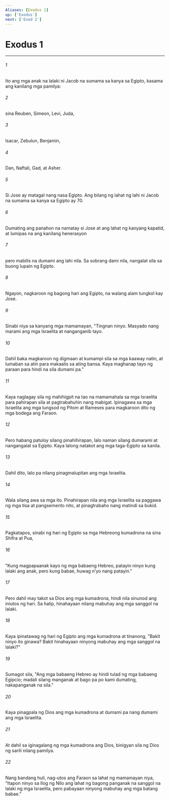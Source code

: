 ```yaml
---
Aliases: [Exodus 1]
up: ['Exodus']
next: ['Exod 2']
---
```

# Exodus 1

***


###### 1 


Ito ang mga anak na lalaki ni Jacob na sumama sa kanya sa Egipto, kasama ang kanilang mga pamilya: 


###### 2 


sina Reuben, Simeon, Levi, Juda, 


###### 3 


Isacar, Zebulun, Benjamin, 


###### 4 


Dan, Naftali, Gad, at Asher. 


###### 5 


Si Jose ay matagal nang nasa Egipto. Ang bilang ng lahat ng lahi ni Jacob na sumama sa kanya sa Egipto ay 70. 


###### 6 


Dumating ang panahon na namatay si Jose at ang lahat ng kanyang kapatid, at lumipas na ang kanilang henerasyon 


###### 7 


pero mabilis na dumami ang lahi nila. Sa sobrang dami nila, nangalat sila sa buong lupain ng Egipto. 


###### 8 


Ngayon, nagkaroon ng bagong hari ang Egipto, na walang alam tungkol kay Jose. 


###### 9 


Sinabi niya sa kanyang mga mamamayan, "Tingnan ninyo. Masyado nang marami ang mga Israelita at nanganganib tayo. 


###### 10 


Dahil baka magkaroon ng digmaan at kumampi sila sa mga kaaway natin, at lumaban sa atin para makaalis sa ating bansa. Kaya maghanap tayo ng paraan para hindi na sila dumami pa." 


###### 11 


Kaya naglagay sila ng mahihigpit na tao na mamamahala sa mga Israelita para pahirapan sila at pagtrabahuhin nang mabigat. Ipinagawa sa mga Israelita ang mga lungsod ng Pitom at Rameses para magkaroon dito ng mga bodega ang Faraon. 


###### 12 


Pero habang patuloy silang pinahihirapan, lalo naman silang dumarami at nangangalat sa Egipto. Kaya lalong natakot ang mga taga-Egipto sa kanila. 


###### 13 


Dahil dito, lalo pa nilang pinagmalupitan ang mga Israelita. 


###### 14 


Wala silang awa sa mga ito. Pinahirapan nila ang mga Israelita sa paggawa ng mga tisa at pangsemento nito, at pinagtrabaho nang matindi sa bukid. 


###### 15 


Pagkatapos, sinabi ng hari ng Egipto sa mga Hebreong kumadrona na sina Shifra at Pua, 


###### 16 


"Kung magpapaanak kayo ng mga babaeng Hebreo, patayin ninyo kung lalaki ang anak, pero kung babae, huwag nʼyo nang patayin." 


###### 17 


Pero dahil may takot sa Dios ang mga kumadrona, hindi nila sinunod ang iniutos ng hari. Sa halip, hinahayaan nilang mabuhay ang mga sanggol na lalaki. 


###### 18 


Kaya ipinatawag ng hari ng Egipto ang mga kumadrona at tinanong, "Bakit ninyo ito ginawa? Bakit hinahayaan ninyong mabuhay ang mga sanggol na lalaki?" 


###### 19 


Sumagot sila, "Ang mga babaeng Hebreo ay hindi tulad ng mga babaeng Egipcio; madali silang manganak at bago pa po kami dumating, nakapanganak na sila." 


###### 20 


Kaya pinagpala ng Dios ang mga kumadrona at dumami pa nang dumami ang mga Israelita. 


###### 21 


At dahil sa iginagalang ng mga kumadrona ang Dios, binigyan sila ng Dios ng sarili nilang pamilya. 


###### 22 


Nang bandang huli, nag-utos ang Faraon sa lahat ng mamamayan niya, "Itapon ninyo sa Ilog ng Nilo ang lahat ng bagong panganak na sanggol na lalaki ng mga Israelita, pero pabayaan ninyong mabuhay ang mga batang babae."
